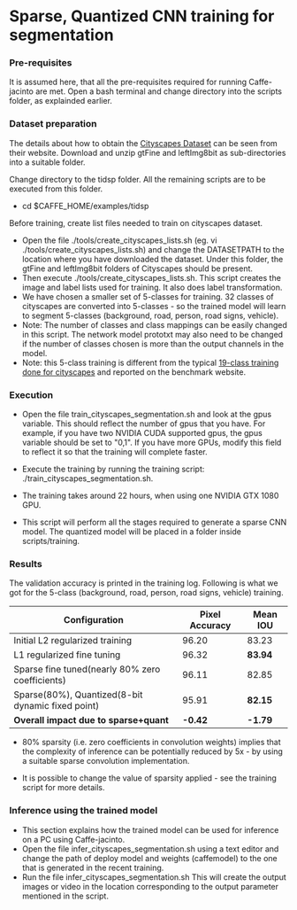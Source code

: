 # Sparse, Quantized CNN training for segmentation

### Pre-requisites
It is assumed here, that all the pre-requisites required for running Caffe-jacinto are met. Open a bash terminal and change directory into the scripts folder, as explainded earlier.

### Dataset preparation
The details about how to obtain the [Cityscapes Dataset](https://www.cityscapes-dataset.com/) can be seen from their website. Download and unzip gtFine and leftImg8bit as sub-directories into a suitable folder.

Change directory to the tidsp folder. All the remaining scripts are to be executed from this folder.
* cd $CAFFE_HOME/examples/tidsp

Before training, create list files needed to train on cityscapes dataset.
* Open the file ./tools/create_cityscapes_lists.sh (eg. vi ./tools/create_cityscapes_lists.sh) and change the DATASETPATH to the location where you have downloaded the dataset. Under this folder, the gtFine and leftImg8bit folders of Cityscapes should be present.
* Then execute ./tools/create_cityscapes_lists.sh. This script creates the image and label lists used for training. It also does label transformation. 
* We have chosen a smaller set of 5-classes for training. 32 classes of cityscapes are converted into 5-classes - so the trained model will learn to segment 5-classes (background, road, person, road signs, vehicle). 
* Note: The number of classes and class mappings can be easily changed in this script. The network model prototxt may also need to be changed if the number of classes chosen is more than the output channels in the model.
* Note: this 5-class training is different from the typical [19-class training done for cityscapes](https://github.com/mcordts/cityscapesScripts) and reported on the benchmark website. 


### Execution
* Open the file train_cityscapes_segmentation.sh  and look at the gpus variable. This should reflect the number of gpus that you have. For example, if you have two NVIDIA CUDA supported gpus, the gpus variable should be set to "0,1". If you have more GPUs, modify this field to reflect it so that the training will complete faster.

* Execute the training by running the training script: ./train_cityscapes_segmentation.sh. 

* The training takes around 22 hours, when using one NVIDIA GTX 1080 GPU.

* This script will perform all the stages required to generate a sparse CNN model. The quantized model will be placed in a folder inside scripts/training.

### Results

The validation accuracy is printed in the training log. Following is what we got for the 5-class (background, road, person, road signs, vehicle) training.


|Configuration                                    |Pixel Accuracy  |Mean IOU  |
|-------------------------------------------------|----------------|----------|
|Initial L2 regularized training                  |96.20           |83.23     |
|L1 regularized fine tuning                       |96.32           |<b>83.94  |
|Sparse fine tuned(nearly 80% zero coefficients)  |96.11           |82.85     |
|Sparse(80%), Quantized(8-bit dynamic fixed point)|95.91           |<b>82.15  |
|<b>Overall impact due to sparse+quant            |<b>-0.42        |<b>-1.79  |

* 80% sparsity (i.e. zero coefficients in convolution weights) implies that the complexity of inference can be potentially reduced by 5x - by using a suitable sparse convolution implementation.

* It is possible to change the value of sparsity applied - see the training script for more details.

### Inference using the trained model
* This section explains how the trained model can be used for inference on a PC using Caffe-jacinto.
* Open the file infer_cityscapes_segmentation.sh using a text editor and change the path of deploy model and weights (caffemodel) to the one that is generated in the recent training.
* Run the file infer_cityscapes_segmentation.sh
This will create the output images or video in the location corresponding to the output parameter mentioned in the script.
